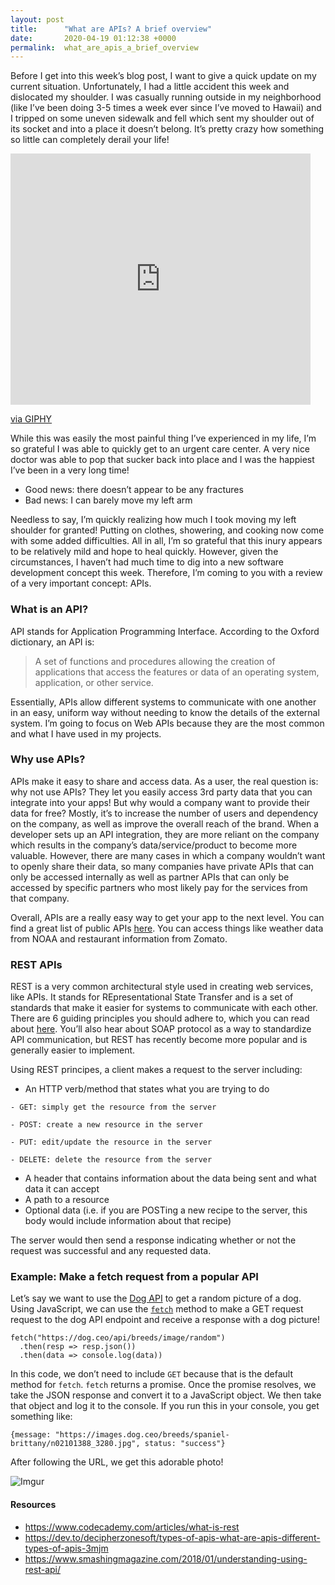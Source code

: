 ```yaml
---
layout: post
title:      "What are APIs? A brief overview"
date:       2020-04-19 01:12:38 +0000
permalink:  what_are_apis_a_brief_overview
---
```



Before I get into this week’s blog post, I want to give a quick update on my current situation. Unfortunately, I had a little accident this week and dislocated my shoulder. I was casually running outside in my neighborhood (like I’ve been doing 3-5 times a week ever since I’ve moved to Hawaii) and I tripped on some uneven sidewalk and fell which sent my shoulder out of its socket and into a place it doesn’t belong. It’s pretty crazy how something so little can completely derail your life! 

<iframe src="https://giphy.com/embed/ofiR5h351IjCM" width="480" height="402" frameBorder="0" class="giphy-embed" allowFullScreen></iframe><p><a href="https://giphy.com/gifs/falling-elephant-ofiR5h351IjCM">via GIPHY</a></p>

While this was easily the most painful thing I’ve experienced in my life, I’m so grateful I was able to quickly get to an urgent care center. A very nice doctor was able to pop that sucker back into place and I was the happiest I’ve been in a very long time! 

* Good news: there doesn’t appear to be any fractures
* Bad news: I can barely move my left arm

Needless to say, I’m quickly realizing how much I took moving my left shoulder for granted! Putting on clothes, showering, and cooking now come with some added difficulties. All in all, I’m so grateful that this inury appears to be relatively mild and hope to heal quickly. However, given the circumstances, I haven’t had much time to dig into a new software development concept this week.  Therefore, I’m coming to you with a review of a very important concept: APIs.

### What is an API?

API stands for Application Programming Interface. According to the Oxford dictionary, an API is:

> A set of functions and procedures allowing the creation of applications that access the features or data of an operating system, application, or other service.

Essentially, APIs allow different systems to communicate with one another in an easy, uniform way without needing to know the details of the external system. I’m going to focus on Web APIs because they are the most common and what I have used in my projects.

### Why use APIs?

APIs make it easy to share and access data. As a user, the real question is: why not use APIs? They let you easily access 3rd party data that you can integrate into your apps! But why would a company want to provide their data for free? Mostly, it’s to increase the number of users and dependency on the company, as well as improve the overall reach of the brand. When a developer sets up an API integration, they are more reliant on the company which results in the company’s data/service/product to become more valuable. However, there are many cases in which a company wouldn’t want to openly share their data, so many companies have private APIs that can only be accessed internally as well as partner APIs that can only be accessed by specific partners who most likely pay for the services from that company.

Overall, APIs are a really easy way to get your app to the next level. You can find a great list of public APIs [here](https://github.com/public-apis/public-apis). You can access things like weather data from NOAA and restaurant information from Zomato. 

### REST APIs
REST is a very common architectural style used in creating web services, like APIs. It stands for REpresentational State Transfer and is a set of standards that make it easier for systems to communicate with each other. There are 6 guiding principles you should adhere to, which you can read about [here](https://restfulapi.net/). You’ll also hear about SOAP protocol as a way to standardize API communication, but REST has recently become more popular and is generally easier to implement. 

Using REST principes, a client makes a request to the server including:
* An HTTP verb/method that states what you are trying to do 


```
- GET: simply get the resource from the server

- POST: create a new resource in the server

- PUT: edit/update the resource in the server

- DELETE: delete the resource from the server
```

* A header that contains information about the data being sent and what data it can accept
* A path to a resource
* Optional data (i.e. if you are POSTing a new recipe to the server, this body would include information about that recipe)

The server would then send a response indicating whether or not the request was successful and any requested data.


### Example: Make a fetch request from a popular API


Let’s say we want to use the [Dog API](https://dog.ceo/dog-api/documentation/random) to get a random picture of a dog. Using JavaScript, we can use the [`fetch`](https://developer.mozilla.org/en-US/docs/Web/API/Fetch_API/Using_Fetch) method to make a GET request request to the dog API endpoint and receive a response with a dog picture!

```
fetch("https://dog.ceo/api/breeds/image/random")
  .then(resp => resp.json())
  .then(data => console.log(data))
```
In this code, we don’t need to include `GET` because that is the default method for `fetch`. `fetch` returns a promise. Once the promise resolves, we take the JSON response and convert it to a JavaScript object. We then take that object and log it to the console. If you run this in your console, you get something like: 

```
{message: "https://images.dog.ceo/breeds/spaniel-brittany/n02101388_3280.jpg", status: "success"}
```

After following the URL, we get this adorable photo!

![Imgur](https://i.imgur.com/TFQpQxx.png)

#### Resources
* https://www.codecademy.com/articles/what-is-rest
* https://dev.to/decipherzonesoft/types-of-apis-what-are-apis-different-types-of-apis-3mjm
* https://www.smashingmagazine.com/2018/01/understanding-using-rest-api/




